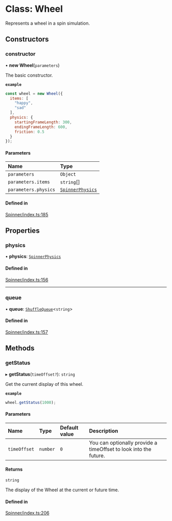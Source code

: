 # Class: Wheel

Represents a wheel in a spin simulation.

## Constructors

### constructor

• **new Wheel**(`parameters`)

The basic constructor.

**`example`**
```js
const wheel = new Wheel({
  items: [
    "happy",
    "sad"
  ],
  physics: {
    startingFrameLength: 300,
    endingFrameLength: 600,
    friction: 0.5
  }
});
```

#### Parameters

| Name | Type |
| :------ | :------ |
| `parameters` | `Object` |
| `parameters.items` | `string`[] |
| `parameters.physics` | [`SpinnerPhysics`](https://github.com/daniellacosse/idea-spinner/tree/main/packages/spinner/docs/interfaces/SpinnerPhysics.md) |

#### Defined in

[Spinner/index.ts:185](https://github.com/daniellacosse/idea-spinner/blob/4cf8973/packages/spinner/Spinner/index.ts#L185)

## Properties

### physics

• **physics**: [`SpinnerPhysics`](https://github.com/daniellacosse/idea-spinner/tree/main/packages/spinner/docs/interfaces/SpinnerPhysics.md)

#### Defined in

[Spinner/index.ts:156](https://github.com/daniellacosse/idea-spinner/blob/4cf8973/packages/spinner/Spinner/index.ts#L156)

___

### queue

• **queue**: [`ShuffleQueue`](https://github.com/daniellacosse/idea-spinner/tree/main/packages/spinner/docs/classes/ShuffleQueue.md)<`string`\>

#### Defined in

[Spinner/index.ts:157](https://github.com/daniellacosse/idea-spinner/blob/4cf8973/packages/spinner/Spinner/index.ts#L157)

## Methods

### getStatus

▸ **getStatus**(`timeOffset?`): `string`

Get the current display of this wheel.

**`example`**
```js
wheel.getStatus(1000);
```

#### Parameters

| Name | Type | Default value | Description |
| :------ | :------ | :------ | :------ |
| `timeOffset` | `number` | `0` | You can optionally provide a  timeOffset to look into the future. |

#### Returns

`string`

The display of the Wheel at the current or future time.

#### Defined in

[Spinner/index.ts:206](https://github.com/daniellacosse/idea-spinner/blob/4cf8973/packages/spinner/Spinner/index.ts#L206)
